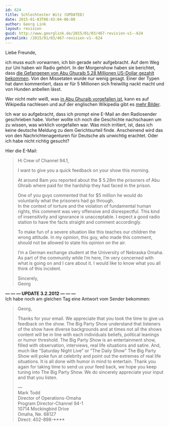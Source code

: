 ```yaml
---
id: 624
title: Schlechtester Witz (UPDATED)
date: 2015-01-03T06:43:04-06:00
author: Georg Link
layout: revision
guid: http://www.georglink.de/2015/01/03/467-revision-v1--624
permalink: /2015/01/03/467-revision-v1--624
---
```

Liebe Freunde,

ich muss euch vorwarnen, ich bin gerade sehr aufgebracht. Auf dem Weg zur Uni haben wir Radio gehört. In der Morgenshow haben sie berichtet, dass <a title="Bericht" href="http://week.manoramaonline.com/cgi-bin/MMOnline.dll/portal/ep/theWeekContent.do?contentId=13193562&programId=1073754912&tabId=13" target="_blank">die Gefangenen von Abu Ghuraib 5,28 Millionen US-Dollar gezahlt bekommen</a>. Von den Missetaten wurde nur wenig gesagt. Einer der Typen hat dann kommentiert, dass er für 5 Millionen sich freiwillig nackt macht und von Hunden anbellen lässt.

Wer nicht mehr weiß, was <a title="deutsche Wikipedia zu Abu Ghuraib Folterskandal" href="http://de.wikipedia.org/wiki/Abu-Ghuraib-Folterskandal" target="_blank">in Abu Ghuraib vorgefallen ist</a>, kann es auf Wikipedia nachlesen und auf der englischen Wikipedia gibt es <a title="englische Wikipedia zum Abu Ghuraib Folterskandal" href="http://en.wikipedia.org/wiki/Abu_Ghraib_torture_and_prisoner_abuse" target="_blank">mehr Bilder</a>.

Ich war so aufgebracht, dass ich prompt eine E-Mail an den Radiosender geschrieben habe. Vorher wollte ich noch die Geschichte nachschauen um zu wissen, was wirklich vorgefallen war. Was mich irritiert, ist, dass ich keine deutsche Meldung zu dem Gerichtsurteil finde. Anscheinend wird das von den Nachrichtenagenturen für Deutsche als unwichtig erachtet. Oder ich habe nicht richtig gesucht?

Hier die E-Mail:

> Hi Crew of Channel 94.1,
> 
> I want to give you a quick feedback on your show this morning.
> 
> At around 8am you reported about the $ 5.28m the prisoners of Abu Ghraib where paid for the hardship they had faced in the prison.
> 
> One of you guys commented that for $5 million he would do voluntarily what the prisoners had go through.  
> In the context of torture and the violation of fundamental human rights, this comment was very offensive and disrespectful. This kind of insensitivity and ignorance is unacceptable. I expect a good radio station to have the facts straight and comment accordingly.
> 
> To make fun of a severe situation like this teaches our children the wrong attitude. In my opinion, this guy, who made this comment, should not be allowed to state his opinion on the air.
> 
> I&#8217;m a German exchange student at the University of Nebraska Omaha. As part of the community while I&#8217;m here, I&#8217;m very concerned with what is going on and I care about it. I would like to know what you all think of this incident.
> 
> Sincerely,  
> Georg

**&#8212; &#8212; &#8212; UPDATE 3.2.2012 &#8212; &#8212; &#8212;**  
Ich habe noch am gleichen Tag eine Antwort vom Sender bekommen:

> Georg,
> 
> Thanks for your email. We appreciate that you took the time to give us feedback on the show. The Big Party Show understand that listeners of the show have diverse backgrounds and at times not all the shows content will be in line with each individuals beliefs, political leanings or humor threshold. The Big Party Show is an entertainment show, filled with observation, interviews, real life situations and satire. And, much like &#8220;Saturday Night Live&#8221; or &#8220;The Daily Show&#8221; The Big Party Show will poke fun at celebrity and point out the extremes of real life situations. It is all done with humor in mind to entertain. Thank you again for taking time to send us your feed back, we hope you keep tuning into The Big Party Show. We do sincerely appreciate your input and that you listen.
> 
> &#8212;  
> Mark Todd  
> Director of Operations-Omaha  
> Program Director-Channel 94-1  
> 10714 Mockingbird Drive  
> Omaha, Ne. 68127  
> Direct: 402-898-\****
